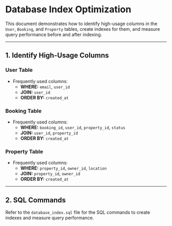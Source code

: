 # Database Index Optimization

This document demonstrates how to identify high-usage columns in the `User`, `Booking`, and `Property` tables,
create indexes for them, and measure query performance before and after indexing.

---

## 1. Identify High-Usage Columns

### User Table

- Frequently used columns:
  - **WHERE:** `email`, `user_id`
  - **JOIN:** `user_id`
  - **ORDER BY:** `created_at`

### Booking Table

- Frequently used columns:
  - **WHERE:** `booking_id`, `user_id`, `property_id`, `status`
  - **JOIN:** `user_id`, `property_id`
  - **ORDER BY:** `created_at`

### Property Table

- Frequently used columns:
  - **WHERE:** `property_id`, `owner_id`, `location`
  - **JOIN:** `property_id`, `owner_id`
  - **ORDER BY:** `created_at`

---

## 2. SQL Commands

Refer to the `database_index.sql` file for the SQL commands to create indexes and measure query performance.
